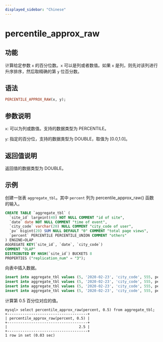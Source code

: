 ```yaml
---
displayed_sidebar: "Chinese"
---
```


# percentile_approx_raw

## 功能

计算给定参数 `x` 的百分位数。`x` 可以是列或者数值。如果 `x` 是列，则先对该列进行升序排序，然后取精确的第 `y` 位百分数。

## 语法

```Haskell
PERCENTILE_APPROX_RAW(x, y);
```

## 参数说明

`x`: 可以为列或数值。支持的数据类型为 PERCENTILE。

`y`: 指定的百分位，支持的数据类型为 DOUBLE，取值为 [0.0,1.0]。

## 返回值说明

返回值的数据类型为 DOUBLE。

## 示例

创建一张表 `aggregate_tbl`。其中 `percent` 列为 percentile_approx_raw() 函数的输入。

  ```sql
  CREATE TABLE `aggregate_tbl` (
    `site_id` largeint(40) NOT NULL COMMENT "id of site",
    `date` date NOT NULL COMMENT "time of event",
    `city_code` varchar(20) NULL COMMENT "city_code of user",
    `pv` bigint(20) SUM NULL DEFAULT "0" COMMENT "total page views",
    `percent` PERCENTILE PERCENTILE_UNION COMMENT "others"
  ) ENGINE=OLAP
  AGGREGATE KEY(`site_id`, `date`, `city_code`)
  COMMENT "OLAP"
  DISTRIBUTED BY HASH(`site_id`) BUCKETS 8
  PROPERTIES ("replication_num" = "3");
  ```

向表中插入数据。

  ```sql
  insert into aggregate_tbl values (5, '2020-02-23', 'city_code', 555, percentile_hash(1));
  insert into aggregate_tbl values (5, '2020-02-23', 'city_code', 555, percentile_hash(2));
  insert into aggregate_tbl values (5, '2020-02-23', 'city_code', 555, percentile_hash(3));
  insert into aggregate_tbl values (5, '2020-02-23', 'city_code', 555, percentile_hash(4));
  ```

计算第 0.5 百分位对应的值。

  ```Plain Text
  mysql> select percentile_approx_raw(percent, 0.5) from aggregate_tbl;
  +-------------------------------------+
  | percentile_approx_raw(percent, 0.5) |
  +-------------------------------------+
  |                                 2.5 |
  +-------------------------------------+
  1 row in set (0.03 sec)
  ```
